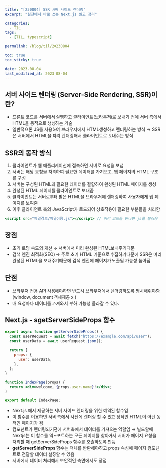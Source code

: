 ```yaml
---
title: "[230804] SSR 서버 사이드 렌더링"
excerpt: "실전에서 바로 쓰는 Next.js 읽고 정리"

categories:
  - TIL
tags:
  - [TIL, typescript]

permalink: /blog/til/20230804

toc: true
toc_sticky: true

date: 2023-08-04
last_modified_at: 2023-08-04
---
```


## 서버 사이드 렌더링 (Server-Side Rendering, SSR)이란?

- 프론트 코드를 서버에서 실행하고 클라이언트(브라우저)로 보내기 전에 서버 측에서 HTML을 동적으로 생성하는 기술
- 일반적으론 JS를 사용하여 브라우저에서 HTML생성하고 렌더링하는 방식 → SSR은 서버에서 HTML을 미리 렌더링해서 클라이언트로 보내주는 방식

## SSR의 동작 방식

1. 클라이언트가 웹 애플리케이션에 접속하면 서버로 요청을 보냄
2. 서버는 해당 요청을 처리하여 필요한 데이터를 가져오고, 웹 페이지의 HTML 구조를 구성
3. 서버는 구성된 HTML과 필요한 데이터를 결합하여 완성된 HTML 페이지를 생성
4. 완성된 HTML 페이지를 클라이언트로 보내줌
5. 클라이언트는 서버로부터 받은 HTML을 브라우저에 렌더링하여 사용자에게 웹 페이지를 보여줌
6. 이후 클라이언트 측의 JavaScript가 로드되어 상호작용이 필요한 부분들을 처리함

```jsx
<script src="파일경로/파일이름.js"></script> // 이런 코드들 만나면 js를 불러옴
```

## 장점

- 초기 로딩 속도의 개선 → 서버에서 미리 완성된 HTML보내주기때문
- 검색 엔진 최적화(SEO) → 주로 초기 HTML 기준으로 수집하기때문에 SSR은 미리 완성된 HTML을 보내주기때문에 검색 엔진에 페이지가 노출될 가능성 높아짐

## 단점

- 브라우저 전용 API 사용해야하면 반드시 브라우저에서 렌더링하도록 명시해줘야함 (window, document 객체제공 x )
- 매 요청마다 데이터를 가져와서 부하 가능성 올라갈 수 있다.

## Next.js - s**getServerSideProps 함수**

```jsx
export async function getServerSideProps() {
  const userRequest = await fetch("https://example.com/api/user");
  const userData = await userRequest.json();

  return {
    props: {
      user: userData,
    },
  };
}

function IndexPage(props) {
  return <div>welcome, {props.user.name}!</div>;
}

export default IndexPage;
```

- Next.js 에서 제공하는 서버 사이드 렌더링을 위한 예약된 함수임
- 이 함수를 이용하면 서버 측에서 사전에 렌더링 할 수 있고 정적인 HTML이 아닌 동적인 페이지가 됨
- 컴포넌트가 렌더링되기전에 서버측에서 데이터를 가져오는 역할임 → 빌드할때 Nextjs는 이 함수를 익스포트하는 모든 페이지를 찾아가서 서버가 페이지 요청을 처리할 때 getServerSideProps 함수를 호출하도록 만듬
- **getServerSideProps** 함수는 객체를 반환해야하고 props 속성에 페이지 컴포넌트로 전달할 데이터 설정할 수 있음
- 서버에서 데이터 처리해서 보안적인 측면에서도 장점
